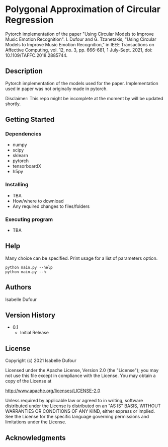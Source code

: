 Polygonal Approximation of Circular Regression
=======================================
Pytorch implementation of the paper "Using Circular Models to Improve Music Emotion Recognition".
I. Dufour and G. Tzanetakis, "Using Circular Models to Improve Music Emotion Recognition," in IEEE Transactions on Affective Computing, vol. 12, no. 3, pp. 666-681, 1 July-Sept. 2021, doi: 10.1109/TAFFC.2018.2885744.

## Description

Pytorch implementation of the models used for the paper.
Implementation used in paper was not originally made in pytorch.

Disclaimer: This repo might be incomplete at the moment by will be updated shortly.

## Getting Started

### Dependencies

* numpy
* scipy
* sklearn
* pytorch
* tensorboardX
* h5py

### Installing

* TBA
* How/where to download
* Any required changes to files/folders

### Executing program

* TBA

## Help

Many choice can be specified. Print usage for a list of parameters option.
```
python main.py --help 
python main.py --h
```

## Authors

Isabelle Dufour  

## Version History
    
* 0.1
    * Initial Release

## License

Copyright (c) 2021 Isabelle Dufour

Licensed under the Apache License, Version 2.0 (the "License"); you may not use this file except in compliance with the 
License. You may obtain a copy of the License at

 http://www.apache.org/licenses/LICENSE-2.0

Unless required by applicable law or agreed to in writing, software distributed under the License is distributed on 
an "AS IS" BASIS, WITHOUT WARRANTIES OR CONDITIONS OF ANY KIND, either express or implied. 
See the License for the specific language governing permissions and limitations under the License.

## Acknowledgments
